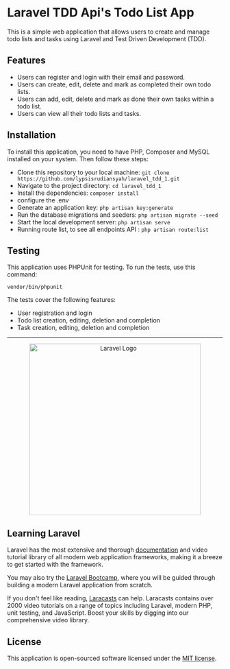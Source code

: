 # Laravel TDD Api's Todo List App 

This is a simple web application that allows users to create and manage todo lists and tasks using Laravel and Test Driven Development (TDD).

## Features

- Users can register and login with their email and password.
- Users can create, edit, delete and mark as completed their own todo lists.
- Users can add, edit, delete and mark as done their own tasks within a todo list.
- Users can view all their todo lists and tasks.

## Installation

To install this application, you need to have PHP, Composer and MySQL installed on your system. Then follow these steps:

- Clone this repository to your local machine: `git clone https://github.com/lypsisrudiansyah/laravel_tdd_1.git`
- Navigate to the project directory: `cd laravel_tdd_1`
- Install the dependencies: `composer install`
- configure the .env
- Generate an application key: `php artisan key:generate`
- Run the database migrations and seeders: `php artisan migrate --seed`
- Start the local development server: `php artisan serve`
- Running route list, to see all endpoints API : `php artisan route:list`

## Testing

This application uses PHPUnit for testing. To run the tests, use this command:

`vendor/bin/phpunit`

The tests cover the following features:

- User registration and login
- Todo list creation, editing, deletion and completion
- Task creation, editing, deletion and completion

---

<p align="center"><a href="https://laravel.com" target="_blank"><img src="https://raw.githubusercontent.com/laravel/art/master/logo-lockup/5%20SVG/2%20CMYK/1%20Full%20Color/laravel-logolockup-cmyk-red.svg" width="400" alt="Laravel Logo"></a></p>

## Learning Laravel

Laravel has the most extensive and thorough [documentation](https://laravel.com/docs) and video tutorial library of all modern web application frameworks, making it a breeze to get started with the framework.

You may also try the [Laravel Bootcamp](https://bootcamp.laravel.com), where you will be guided through building a modern Laravel application from scratch.

If you don't feel like reading, [Laracasts](https://laracasts.com) can help. Laracasts contains over 2000 video tutorials on a range of topics including Laravel, modern PHP, unit testing, and JavaScript. Boost your skills by digging into our comprehensive video library.

## License

This application is open-sourced software licensed under the [MIT license](https://opensource.org/licenses/MIT).
